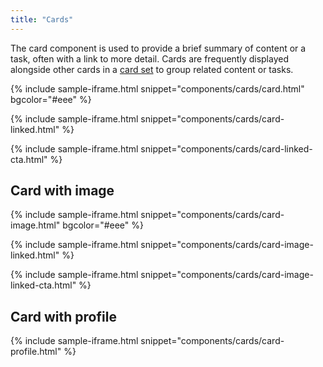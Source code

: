 ```yaml
---
title: "Cards"
---
```


The card component is used to provide a brief summary of content or a task, often with a link to more detail. Cards are frequently displayed alongside other cards in a [card set](/blocks/card-set/) to group related content or tasks.


{% include sample-iframe.html snippet="components/cards/card.html" bgcolor="#eee" %}

{% include sample-iframe.html snippet="components/cards/card-linked.html" %}

{% include sample-iframe.html snippet="components/cards/card-linked-cta.html" %}

## Card with image

{% include sample-iframe.html snippet="components/cards/card-image.html" bgcolor="#eee" %}

{% include sample-iframe.html snippet="components/cards/card-image-linked.html" %}

{% include sample-iframe.html snippet="components/cards/card-image-linked-cta.html" %}

## Card with profile

{% include sample-iframe.html snippet="components/cards/card-profile.html" %}